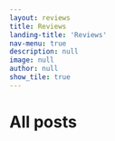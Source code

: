 ```yaml
---
layout: reviews
title: Reviews
landing-title: 'Reviews'
nav-menu: true
description: null
image: null
author: null
show_tile: true
---
```


<h1>All posts</h1>
